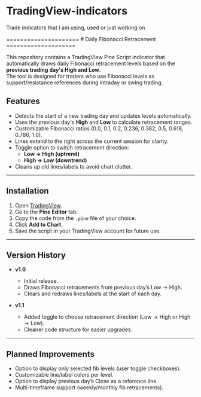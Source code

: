 # TradingView-indicators
Trade indicators that I am using, used or just working on 


===================== # Daily Fibonacci Retracement ====================

This repository contains a TradingView Pine Script indicator that automatically draws daily Fibonacci retracement levels based on the **previous trading day's High and Low**.  
The tool is designed for traders who use Fibonacci levels as support/resistance references during intraday or swing trading.

## Features
- Detects the start of a new trading day and updates levels automatically.
- Uses the previous day's **High** and **Low** to calculate retracement ranges.
- Customizable Fibonacci ratios (0.0, 0.1, 0.2, 0.236, 0.382, 0.5, 0.618, 0.786, 1.0).
- Lines extend to the right across the current session for clarity.
- Toggle option to switch retracement direction:
  - **Low → High (uptrend)**
  - **High → Low (downtrend)**
- Cleans up old lines/labels to avoid chart clutter.

---
## Installation
1. Open [TradingView](https://www.tradingview.com/).
2. Go to the **Pine Editor** tab.
3. Copy the code from the `.pine` file of your choice.
4. Click **Add to Chart**.
5. Save the script in your TradingView account for future use.
---
## Version History
- **v1.0**
  - Initial release.
  - Draws Fibonacci retracements from previous day’s Low → High.
  - Clears and redraws lines/labels at the start of each day.

- **v1.1**
  - Added toggle to choose retracement direction (Low → High or High → Low).
  - Cleaner code structure for easier upgrades.

---

## Planned Improvements
- Option to display only selected fib levels (user toggle checkboxes).
- Customizable line/label colors per level.
- Option to display previous day’s Close as a reference line.
- Multi-timeframe support (weekly/monthly fib retracements).
